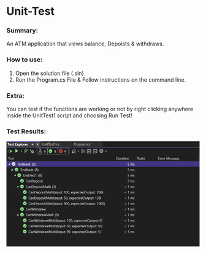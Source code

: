 # Unit-Test

### Summary:
An ATM application that views balance, Depoists & withdraws.

### How to use:
1. Open the solution file (.sln)  
2. Run the Program.cs File & Follow instructions on the command line.

### Extra:

You can test if the functions are working or not by right clicking anywhere inside the UnitTest1 script and choosing Run Test!


### Test Results:

![Image](unit-test.png)